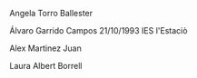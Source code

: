 
Angela Torro Ballester

Álvaro Garrido Campos 21/10/1993 IES l'Estaciò

Alex Martinez Juan

Laura Albert Borrell


